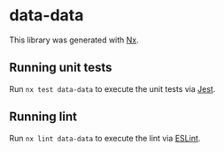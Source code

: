 # data-data

This library was generated with [Nx](https://nx.dev).

## Running unit tests

Run `nx test data-data` to execute the unit tests via [Jest](https://jestjs.io).

## Running lint

Run `nx lint data-data` to execute the lint via [ESLint](https://eslint.org/).
